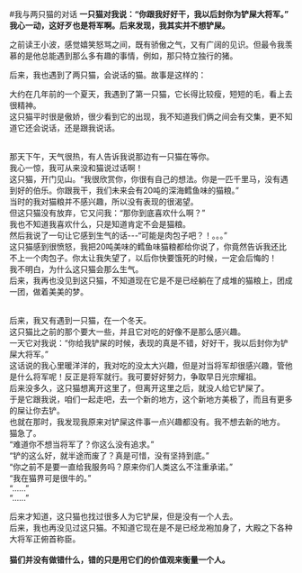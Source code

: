 #我与两只猫的对话
**一只猫对我说：“你跟我好好干，我以后封你为铲屎大将军。”<br>
我心一动，这好歹也是将军啊。后来发现，我其实并不想铲屎。**<br>

之前读王小波，感觉嬉笑怒骂之间，既有骄傲之气，又有广阔的见识。但最令我羡慕的是他总能遇到那么多有趣的事情，例如，那只特立独行的猪。<br>

后来，我也遇到了两只猫，会说话的猫。故事是这样的：<br>

大约在几年前的一个夏天，我遇到了第一只猫，它长得比较瘦，短短的毛，看上去很精神。<br>
这只猫平时很是傲娇，很少看到它的出现，我不知道我们俩之间会有交集，更不知道它还会说话，还是跟我说话。<br>
<br>

那天下午，天气很热，有人告诉我说那边有一只猫在等你。<br>
我心一惊，我可从来没和猫说过话啊！<br>
这只猫，开门见山。“我很欣赏你，你很有自己的想法。你是一匹千里马，没有遇到好的伯乐。你跟我干，我们未来会有20吨的深海鳕鱼味的猫粮。”<br>
当时的我对猫粮并不感兴趣，所以没有表现的很渴望。<br>
但这只猫没有放弃，它又问我：“那你到底喜欢什么啊？”<br>
我也不知道我喜欢什么，只是知道肯定不会是猫粮。<br>
然后我说了一句让它感到生气的话---“可能是肉包子吧？！。。。”<br>
这只猫感到很愤怒，我把20吨美味的鳕鱼味猫粮都给你说了，你竟然告诉我还比不上一个肉包子。你太让我失望了，以后你快要饿死的时候，一定会后悔的！<br>
我不明白，为什么这只猫会那么生气。<br>
后来，我再也没见到这只猫，不知道现在它是不是已经躺在了成堆的猫粮上，团成一团，做着美美的梦。<br>
<br>

后来，我又有遇到一只猫，在一个冬天。<br>
这只猫比之前的那个要大一些，并且它对吃的好像不是那么感兴趣。<br>
一天它对我说：“你给我铲屎的时候，表现的真是不错，好好干，我以后封你为铲屎大将军。”<br>
这话说的我心里暖洋洋的，我对吃的没太大兴趣，但是对当将军却很感兴趣，管他是什么将军呢！反正是将军就行。我可要好好努力，争取早日光宗耀祖。<br>
后来没多久，这只猫想离开这里了，但离开这里之后，就没人给它铲屎了。<br>
于是它跟我说，咱们一起走吧，去一个新的地方，这个新地方美极了，而且有更多的屎让你去铲。<br>
也就在那时，我发现我原来对铲屎这件事一点兴趣都没有。我不想去新的地方。<br>
猫急了。<br>
“难道你不想当将军了？你这么没有追求。”<br>
“铲的这么好，就半途而废了？真是可惜，没有坚持到底。”<br>
“你之前不是要一直给我服务吗？原来你们人类这么不注重承诺。”<br>
“我在猫界可是很牛的。”<br>
“......”<br>
“......”<br>

后来才知道，这只猫也找过很多人为它铲屎，但是没有一个人去。<br>
后来，我也再没见过这只猫。不知道它现在是不是已经龙袍加身了，大殿之下各种大将军正俯首称臣。<br>
<br>
**猫们并没有做错什么，错的只是用它们的价值观来衡量一个人。**<br>